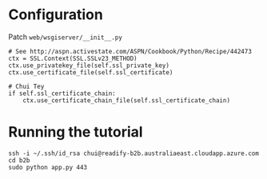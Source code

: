 Configuration
========================================

  Patch `web/wsgiserver/__init__.py`

    # See http://aspn.activestate.com/ASPN/Cookbook/Python/Recipe/442473
    ctx = SSL.Context(SSL.SSLv23_METHOD)                                
    ctx.use_privatekey_file(self.ssl_private_key)                       
    ctx.use_certificate_file(self.ssl_certificate)                      
								       
    # Chui Tey                                                          
    if self.ssl_certificate_chain:                                      
        ctx.use_certificate_chain_file(self.ssl_certificate_chain)      


Running the tutorial
========================================
    ssh -i ~/.ssh/id_rsa chui@readify-b2b.australiaeast.cloudapp.azure.com
    cd b2b
    sudo python app.py 443


